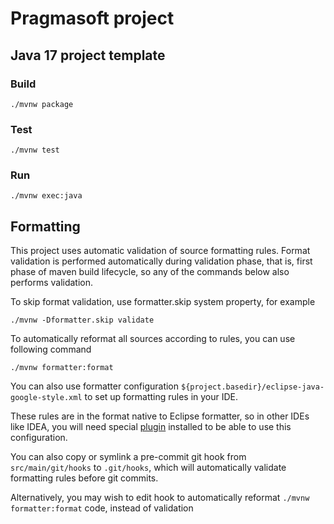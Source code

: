 # Pragmasoft project

## Java 17 project template

### Build

`./mvnw package`

### Test

`./mvnw test`

### Run

`./mvnw exec:java`

## Formatting

This project uses automatic validation of source formatting rules. Format validation is performed automatically during validation phase, that is, first phase of maven build lifecycle, so any of the commands below also performs validation.

To skip format validation, use formatter.skip system property, for example

`./mvnw -Dformatter.skip validate`

To automatically reformat all sources according to rules, you can use following command

`./mvnw formatter:format`

You can also use formatter configuration `${project.basedir}/eclipse-java-google-style.xml` to set up formatting rules in your IDE.

These rules are in the format native to Eclipse formatter, so in other IDEs like IDEA, you will need
special [plugin](https://plugins.jetbrains.com/plugin/6546-eclipse-code-formatter) installed to be able to use this configuration.

You can also copy or symlink a pre-commit git hook from `src/main/git/hooks` to `.git/hooks`, which will automatically validate formatting rules
before git commits.

Alternatively, you may wish to edit hook to automatically reformat `./mvnw formatter:format` code, instead of validation
